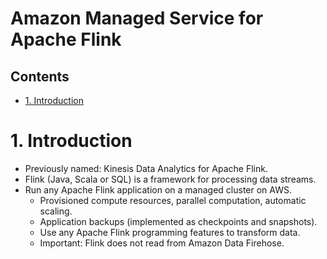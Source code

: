 # Amazon Managed Service for Apache Flink <!-- omit in toc -->

## Contents <!-- omit in toc -->

- [1. Introduction](#1-introduction)

# 1. Introduction

- Previously named: Kinesis Data Analytics for Apache Flink.
- Flink (Java, Scala or SQL) is a framework for processing data streams.
- Run any Apache Flink application on a managed cluster on AWS.
  - Provisioned compute resources, parallel computation, automatic scaling.
  - Application backups (implemented as checkpoints and snapshots).
  - Use any Apache Flink programming features to transform data.
  - Important: Flink does not read from Amazon Data Firehose.
